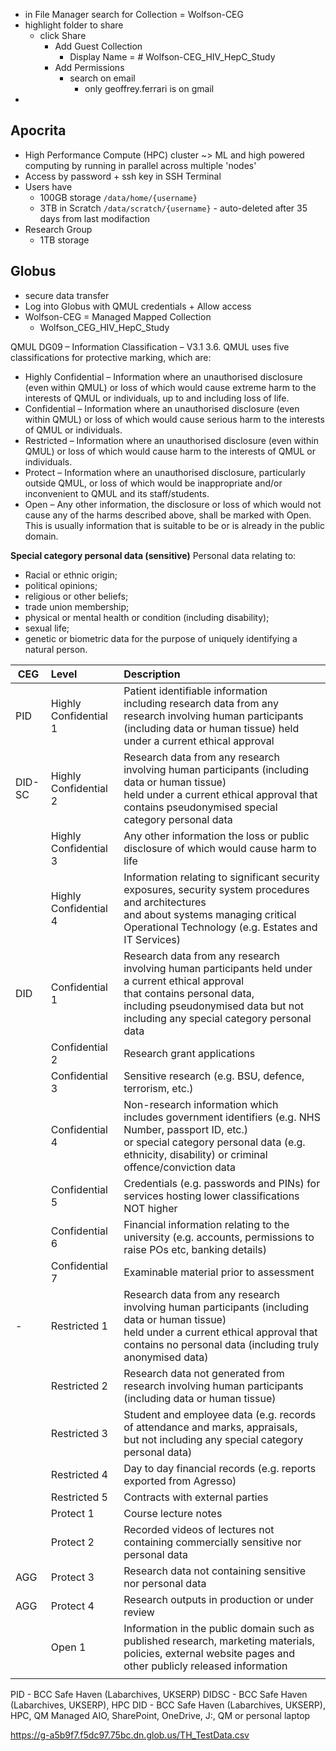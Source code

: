 - in File Manager search for Collection = Wolfson-CEG 
- highlight folder to share 
	- click Share
		- Add Guest Collection
			- Display Name = # Wolfson-CEG_HIV_HepC_Study
		- Add Permissions
			- search on email
				- only geoffrey.ferrari is on gmail
- 


## Apocrita
- High Performance Compute (HPC) cluster ~> ML and high powered computing by running in parallel across multiple 'nodes'
- Access by password + ssh key in SSH Terminal
- Users have 
	- 100GB storage `/data/home/{username}`
	- 3TB in Scratch `/data/scratch/{username}` - auto-deleted after 35 days from last modifaction
- Research Group
	- 1TB storage

## Globus
- secure data transfer
- Log into Globus with QMUL credentials + Allow access
- Wolfson-CEG = Managed Mapped Collection
	- Wolfson_CEG_HIV_HepC_Study


QMUL DG09 – Information Classification – V3.1
3.6. QMUL uses five classifications for protective marking, which are:
- Highly Confidential – Information where an unauthorised disclosure (even within QMUL) or loss of which would cause extreme harm to the interests of QMUL or individuals, up to and including loss of life.
- Confidential – Information where an unauthorised disclosure (even within QMUL) or loss of which would cause serious harm to the interests of QMUL or individuals.
- Restricted – Information where an unauthorised disclosure (even within QMUL) or loss of which would cause harm to the interests of QMUL or individuals.
- Protect – Information where an unauthorised disclosure, particularly outside QMUL, or loss of which would be inappropriate and/or inconvenient to QMUL and its staff/students.
- Open – Any other information, the disclosure or loss of which would not cause any of the harms described above, shall be marked with Open. This is usually information that is suitable to be or is already in the public domain.

**Special category personal data (sensitive)**
Personal data relating to:
- Racial or ethnic origin;
- political opinions;
- religious or other beliefs;
- trade union membership;
- physical or mental health or condition (including disability);
- sexual life;
- genetic or biometric data for the purpose of uniquely identifying a natural person.

| CEG    | Level               | Description                                                                                                                                                                                                           |
| ------ |:------------------- |:--------------------------------------------------------------------------------------------------------------------------------------------------------------------------------------------------------------------- |
| PID    | Highly Confidential 1 | Patient identifiable information <br>including research data from any research involving human participants (including data or human tissue) held under a current ethical approval                                    |
| DID-SC | Highly Confidential 2 | Research data from any research involving human participants (including data or human tissue) <br>held under a current ethical approval that contains pseudonymised special category personal data                    |
|        | Highly Confidential 3 | Any other information the loss or public disclosure of which would cause harm to life                                                                                                                                 |
|        | Highly Confidential 4| Information relating to significant security exposures, security system procedures and architectures <br>and about systems managing critical Operational Technology (e.g. Estates and IT Services)                    |
| DID    | Confidential 1       | Research data from any research involving human participants held under a current ethical approval <br>that contains personal data, including pseudonymised data but not including any special category personal data |
|        | Confidential 2       | Research grant applications                                                                                                                                                                                           |
|        | Confidential 3       | Sensitive research (e.g. BSU, defence, terrorism, etc.)                                                                                                                                                               |
|        | Confidential 4       | Non-research information which includes government identifiers (e.g. NHS Number, passport ID, etc.) <br>or special category personal data (e.g. ethnicity, disability) or criminal offence/conviction data            |
|        | Confidential 5       | Credentials (e.g. passwords and PINs) for services hosting lower classifications NOT higher                                                                                                                           |
|        | Confidential 6       | Financial information relating to the university (e.g. accounts, permissions to raise POs etc, banking details)                                                                                                       |
|        | Confidential 7       | Examinable material prior to assessment                                                                                                                                                                               |
| -      | Restricted  1        | Research data from any research involving human participants (including data or human tissue) <br>held under a current ethical approval that contains no personal data (including truly anonymised data)              |
|        | Restricted 2         | Research data not generated from research involving human participants (including data or human tissue)                                                                                                               |
|        | Restricted 3        | Student and employee data (e.g. records of attendance and marks, appraisals, <br>but not including any special category personal data)                                                                                |
|        | Restricted 4         | Day to day financial records (e.g. reports exported from Agresso)                                                                                                                                                     |
|        | Restricted 5         | Contracts with external parties                                                                                                                                                                                       |
|        | Protect 1            | Course lecture notes                                                                                                                                                                                                  |
|        | Protect 2            | Recorded videos of lectures not containing commercially sensitive nor personal data                                                                                                                                   |
| AGG    | Protect 3            | Research data not containing sensitive nor personal data                                                                                                                                                              |
| AGG    | Protect 4            | Research outputs in production or under review                                                                                                                                                                        |
|        | Open 1               | Information in the public domain such as published research, marketing materials, <br>policies, external website pages and other publicly released information                                                        |
|        |                     |                                                                                                                                                                                                                       |

PID - BCC Safe Haven (Labarchives, UKSERP)
DIDSC - BCC Safe Haven (Labarchives, UKSERP), HPC
DID - BCC Safe Haven (Labarchives, UKSERP), HPC, QM Managed AIO, SharePoint, OneDrive, J:\, QM or personal laptop




https://g-a5b9f7.f5dc97.75bc.dn.glob.us/TH_TestData.csv







